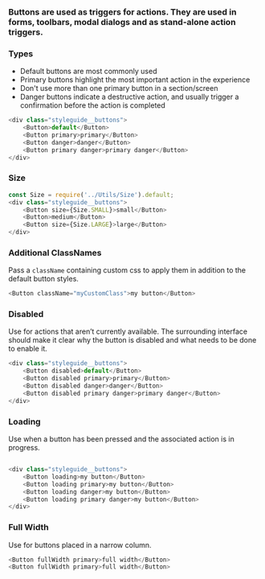 ### Buttons are used as triggers for actions. They are used in forms, toolbars, modal dialogs and as stand-alone action triggers.

### Types

* Default buttons are most commonly used
* Primary buttons highlight the most important action in the experience
* Don't use more than one primary button in a section/screen
* Danger buttons indicate a destructive action, and usually trigger a confirmation before the action is completed

```js
<div class="styleguide__buttons">
    <Button>default</Button>
    <Button primary>primary</Button>
    <Button danger>danger</Button>
    <Button primary danger>primary danger</Button>
</div>
```

### Size

```js
const Size = require('../Utils/Size').default;
<div class="styleguide__buttons">
    <Button size={Size.SMALL}>small</Button>
    <Button>medium</Button>
    <Button size={Size.LARGE}>large</Button>
</div>
```

### Additional ClassNames

Pass a `className` containing custom css to apply them in addition to the default button styles.

```js
<Button className="myCustomClass">my button</Button>
```

### Disabled

Use for actions that aren’t currently available. The surrounding interface should make it clear why the button is disabled and what needs to be done to enable it.

```js
<div class="styleguide__buttons">
    <Button disabled>default</Button>
    <Button disabled primary>primary</Button>
    <Button disabled danger>danger</Button>
    <Button disabled primary danger>primary danger</Button>
</div>
```

### Loading

Use when a button has been pressed and the associated action is in progress.

```js

<div class="styleguide__buttons">
    <Button loading>my button</Button>
    <Button loading primary>my button</Button>
    <Button loading danger>my button</Button>
    <Button loading primary danger>my button</Button>
</div>
```

### Full Width

Use for buttons placed in a narrow column.

```js
<Button fullWidth primary>full width</Button>
<Button fullWidth primary>full width</Button>

```